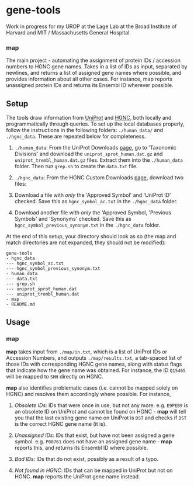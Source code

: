 # gene-tools

Work in progress for my UROP at the Lage Lab at the Broad Institute of Harvard and MIT / Massachusetts General Hospital.

### map

The main project - automating the assignment of protein IDs / accession numbers to HGNC gene names. Takes in a list of IDs as input, separated by newlines, and returns a list of assigned gene names where possible, and provides information about all other cases. For instance, map reports unassigned protein IDs and returns its Ensembl ID wherever possible.

## Setup

The tools draw information from [UniProt](http://www.uniprot.org) and [HGNC](http://www.genenames.org), both locally and programmatically through queries. To set up the local databases properly, follow the instructions in the following folders: `./human_data/` and `./hgnc_data`. These are repeated below for completeness.

1. `./human_data`: From the UniProt Downloads [page](http://www.uniprot.org/downloads), go to 'Taxonomic Divisions' and download the `uniprot_sprot_human.dat.gz` and `uniprot_trembl_human.dat.gz` files. Extract them into the `./human_data` folder. Then run `grep.sh` to create the `data.txt` file.

2. `./hgnc_data`: From the HGNC Custom Downloads [page](http://www.genenames.org/cgi-bin/download), download two files:
  1. Download a file with _only_ the 'Approved Symbol' and 'UniProt ID' checked. Save this as `hgnc_symbol_ac.txt` in the `./hgnc_data` folder.
  2. Download another file with _only_ the 'Approved Symbol, 'Previous Symbols' and 'Synonyms' checked. Save this as `hgnc_symbol_previous_synonym.txt` in the `./hgnc_data` folder.
  
At the end of this setup, your directory should look as so (the map and match directories are not expanded, they should not be modified):

```
gene-tools
- hgnc_data
--- hgnc_symbol_ac.txt
--- hgnc_symbol_previous_synonym.txt
- human_data
--- data.txt
--- grep.sh
--- uniprot_sprot_human.dat
--- uniprot_trembl_human.dat
- map
- README.md
```

## Usage

### map

__map__ takes input from `./map/in.txt`, which is a list of UniProt IDs or Accession Numbers, and outputs `./map/results.txt`, a tab-spaced list of those IDs with corresponding HGNC gene names, along with status flags that indicate how the gene name was obtained. For instance, the ID `Q15465` will be mapped to `SHH` directly on HGNC. 

__map__ also identifies problematic cases (i.e. cannot be mapped solely on HGNC) and resolves them accordingly where possible. For instance, 

1. _Obsolete IDs_: IDs that were once in use, but not any more. e.g. `E9PEB9` is an obsolete ID on UniProt and cannot be found on HGNC - __map__ will tell you that the last existing gene name on UniProt is `DST` and checks if `DST` is the correct HGNC gene name (it is). 

2. _Unassigned IDs_: IDs that exist, but have not been assigned a gene symbol. e.g. `P00761` does not have an assigned gene name - __map__ reports this, and returns its Ensembl ID where possible.

3. _Bad IDs_: IDs that do not exist, possibly as a result of a typo.

4. _Not found in HGNC_: IDs that can be mapped in UniProt but not on HGNC. __map__ reports the UniProt gene name instead.
